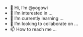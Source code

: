 - 👋 Hi, I’m @yogowi
- 👀 I’m interested in ...
- 🌱 I’m currently learning ...
- 💞️ I’m looking to collaborate on ...
- 📫 How to reach me ...

<!---
yogowi/yogowi is a ✨ special ✨ repository because its `README.md` (this file) appears on your GitHub profile.
You can click the Preview link to take a look at your changes.
--->
